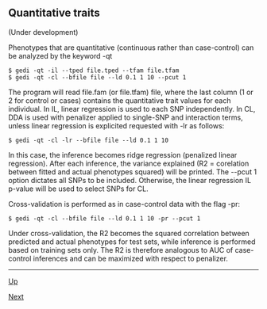 ## Quantitative traits

(Under development)

Phenotypes that are quantitative (continuous rather than case-control) can be analyzed by the keyword -qt

    $ gedi -qt -il --tped file.tped --tfam file.tfam
    $ gedi -qt -cl --bfile file --ld 0.1 1 10 --pcut 1
  
The program will read file.fam (or file.tfam) file, where the last column (1 or 2 for control or cases) contains the quantitative trait values for each individual. In IL, linear regression is used to each SNP independently. In CL, DDA is used with penalizer applied to single-SNP and interaction terms, unless linear regression is explicited requested with -lr as follows:

    $ gedi -qt -cl -lr --bfile file --ld 0.1 1 10
    
In this case, the inference becomes ridge regression (penalized linear regression). After each inference, the variance explained (R2 = corelation between fitted and actual phenotypes squared) will be printed. The --pcut 1 option dictates all SNPs to be included. Otherwise, the linear regression IL p-value will be used to select SNPs for CL.

Cross-validation is performed as in case-control data with the flag -pr:
        
    $ gedi -qt -cl --bfile file --ld 0.1 1 10 -pr --pcut 1
    
Under cross-validation, the R2 becomes the squared correlation between predicted and actual phenotypes for test sets, while inference is performed based on training sets only. The R2 is therefore analogous to AUC of case-control inferences and can be maximized with respect to penalizer.
    
    

***
[Up](README.md)

[Next](limit.md)

